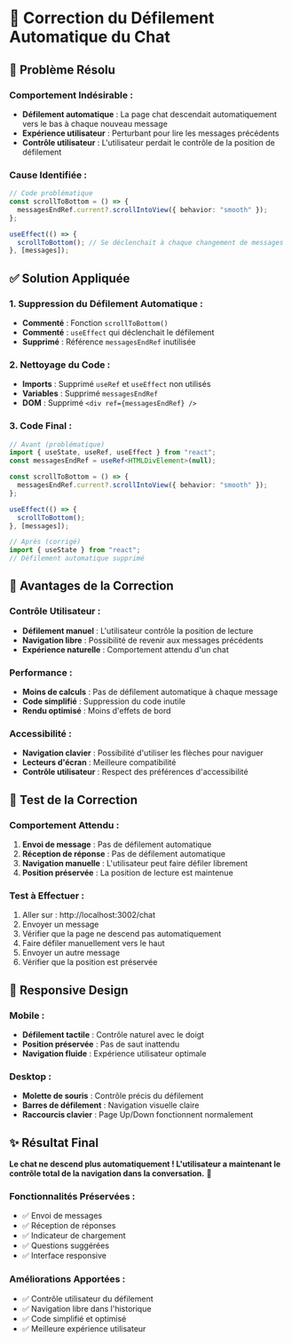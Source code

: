# 🔧 Correction du Défilement Automatique du Chat

## 🎯 Problème Résolu

### **Comportement Indésirable :**
- **Défilement automatique** : La page chat descendait automatiquement vers le bas à chaque nouveau message
- **Expérience utilisateur** : Perturbant pour lire les messages précédents
- **Contrôle utilisateur** : L'utilisateur perdait le contrôle de la position de défilement

### **Cause Identifiée :**
```typescript
// Code problématique
const scrollToBottom = () => {
  messagesEndRef.current?.scrollIntoView({ behavior: "smooth" });
};

useEffect(() => {
  scrollToBottom(); // Se déclenchait à chaque changement de messages
}, [messages]);
```

## ✅ Solution Appliquée

### **1. Suppression du Défilement Automatique :**
- **Commenté** : Fonction `scrollToBottom()`
- **Commenté** : `useEffect` qui déclenchait le défilement
- **Supprimé** : Référence `messagesEndRef` inutilisée

### **2. Nettoyage du Code :**
- **Imports** : Supprimé `useRef` et `useEffect` non utilisés
- **Variables** : Supprimé `messagesEndRef`
- **DOM** : Supprimé `<div ref={messagesEndRef} />`

### **3. Code Final :**
```typescript
// Avant (problématique)
import { useState, useRef, useEffect } from "react";
const messagesEndRef = useRef<HTMLDivElement>(null);

const scrollToBottom = () => {
  messagesEndRef.current?.scrollIntoView({ behavior: "smooth" });
};

useEffect(() => {
  scrollToBottom();
}, [messages]);

// Après (corrigé)
import { useState } from "react";
// Défilement automatique supprimé
```

## 🎨 Avantages de la Correction

### **Contrôle Utilisateur :**
- **Défilement manuel** : L'utilisateur contrôle la position de lecture
- **Navigation libre** : Possibilité de revenir aux messages précédents
- **Expérience naturelle** : Comportement attendu d'un chat

### **Performance :**
- **Moins de calculs** : Pas de défilement automatique à chaque message
- **Code simplifié** : Suppression du code inutile
- **Rendu optimisé** : Moins d'effets de bord

### **Accessibilité :**
- **Navigation clavier** : Possibilité d'utiliser les flèches pour naviguer
- **Lecteurs d'écran** : Meilleure compatibilité
- **Contrôle utilisateur** : Respect des préférences d'accessibilité

## 🧪 Test de la Correction

### **Comportement Attendu :**
1. **Envoi de message** : Pas de défilement automatique
2. **Réception de réponse** : Pas de défilement automatique
3. **Navigation manuelle** : L'utilisateur peut faire défiler librement
4. **Position préservée** : La position de lecture est maintenue

### **Test à Effectuer :**
1. Aller sur : http://localhost:3002/chat
2. Envoyer un message
3. Vérifier que la page ne descend pas automatiquement
4. Faire défiler manuellement vers le haut
5. Envoyer un autre message
6. Vérifier que la position est préservée

## 📱 Responsive Design

### **Mobile :**
- **Défilement tactile** : Contrôle naturel avec le doigt
- **Position préservée** : Pas de saut inattendu
- **Navigation fluide** : Expérience utilisateur optimale

### **Desktop :**
- **Molette de souris** : Contrôle précis du défilement
- **Barres de défilement** : Navigation visuelle claire
- **Raccourcis clavier** : Page Up/Down fonctionnent normalement

## ✨ Résultat Final

**Le chat ne descend plus automatiquement ! L'utilisateur a maintenant le contrôle total de la navigation dans la conversation.** 🎉

### **Fonctionnalités Préservées :**
- ✅ Envoi de messages
- ✅ Réception de réponses
- ✅ Indicateur de chargement
- ✅ Questions suggérées
- ✅ Interface responsive

### **Améliorations Apportées :**
- ✅ Contrôle utilisateur du défilement
- ✅ Navigation libre dans l'historique
- ✅ Code simplifié et optimisé
- ✅ Meilleure expérience utilisateur
